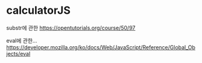 # calculatorJS

substr에 관한
https://opentutorials.org/course/50/97

eval에 관한...
https://developer.mozilla.org/ko/docs/Web/JavaScript/Reference/Global_Objects/eval
